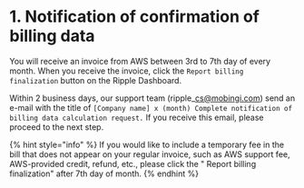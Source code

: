 # 1. Notification of confirmation of billing data

You will receive an invoice from AWS between 3rd to 7th day of every month. When you receive the invoice, click the `Report billing finalization` button on the Ripple Dashboard.

Within 2 business days, our support team \(ripple\_cs@mobingi.com\) send an e-mail with the title of `[Company name] x (month) Complete notification of billing data calculation request.` If you receive this email, please proceed to the next step.

{% hint style="info" %}
If you would like to include a temporary fee in the bill that does not appear on your regular invoice, such as AWS support fee, AWS-provided credit, refund, etc., please click the " Report billing finalization" after 7th day of month.
{% endhint %}

